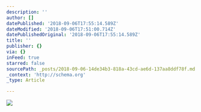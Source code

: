 ```yaml
---
description: ''
author: []
datePublished: '2018-09-06T17:55:14.589Z'
dateModified: '2018-09-06T17:51:00.714Z'
datePublishedOriginal: '2018-09-06T17:55:14.589Z'
title: ''
publisher: {}
via: {}
inFeed: true
starred: false
sourcePath: _posts/2018-09-06-14de34b3-818a-43cd-ae6d-137aa8ddf78f.md
_context: 'http://schema.org'
_type: Article

---
```

![](https://the-grid-user-content.s3-us-west-2.amazonaws.com/ad025f1c-94b1-41e3-92c5-a8b4bf0bae3e.jpg)